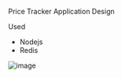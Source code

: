 Price Tracker Application Design

Used
- Nodejs
- Redis


![image](https://github.com/user-attachments/assets/a1300f1e-475c-49df-85c0-dbbd55bf1d54)
